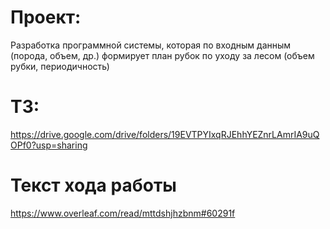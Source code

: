 
# Проект:

Разработка программной системы, которая по входным данным (порода, объем, др.) формирует план рубок по уходу за лесом (объем рубки, периодичность)

# ТЗ:
https://drive.google.com/drive/folders/19EVTPYIxqRJEhhYEZnrLAmrIA9uQOPf0?usp=sharing

# Текст хода работы
https://www.overleaf.com/read/mttdshjhzbnm#60291f
